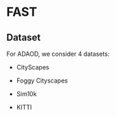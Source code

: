 # FAST

## Dataset

For ADAOD, we consider 4 datasets:

* CityScapes
  
* Foggy Cityscapes
  
* Sim10k
  
* KITTI 
